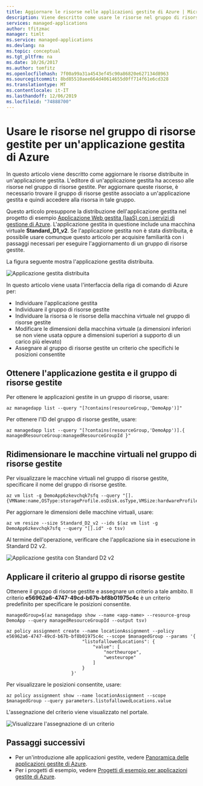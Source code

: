 ```yaml
---
title: Aggiornare le risorse nelle applicazioni gestite di Azure | Microsoft Docs
description: Viene descritto come usare le risorse nel gruppo di risorse gestite per un'applicazione gestita di Azure.
services: managed-applications
author: tfitzmac
manager: timlt
ms.service: managed-applications
ms.devlang: na
ms.topic: conceptual
ms.tgt_pltfrm: na
ms.date: 10/26/2017
ms.author: tomfitz
ms.openlocfilehash: 7f00a99a31a4543ef45c90a86820e627134d8963
ms.sourcegitcommit: 8bd85510aee664d40614655d0ff714f61e6cd328
ms.translationtype: MT
ms.contentlocale: it-IT
ms.lasthandoff: 12/06/2019
ms.locfileid: "74888700"
---
```

# <a name="work-with-resources-in-the-managed-resource-group-for-azure-managed-application"></a>Usare le risorse nel gruppo di risorse gestite per un'applicazione gestita di Azure

In questo articolo viene descritto come aggiornare le risorse distribuite in un'applicazione gestita. L'editore di un'applicazione gestita ha accesso alle risorse nel gruppo di risorse gestite. Per aggiornare queste risorse, è necessario trovare il gruppo di risorse gestite associato a un'applicazione gestita e quindi accedere alla risorsa in tale gruppo.

Questo articolo presuppone la distribuzione dell'applicazione gestita nel progetto di esempio [Applicazione Web gestita (IaaS) con i servizi di gestione di Azure](https://github.com/Azure/azure-managedapp-samples/tree/master/Managed%20Application%20Sample%20Packages/201-managed-web-app). L'applicazione gestita in questione include una macchina virtuale **Standard_D1_v2**. Se l'applicazione gestita non è stata distribuita, è possibile usare comunque questo articolo per acquisire familiarità con i passaggi necessari per eseguire l'aggiornamento di un gruppo di risorse gestite.

La figura seguente mostra l'applicazione gestita distribuita.

![Applicazione gestita distribuita](./media/update-managed-resources/deployed.png)

In questo articolo viene usata l'interfaccia della riga di comando di Azure per:

* Individuare l'applicazione gestita
* Individuare il gruppo di risorse gestite
* Individuare la risorsa o le risorse della macchina virtuale nel gruppo di risorse gestite
* Modificare le dimensioni della macchina virtuale (a dimensioni inferiori se non viene usata oppure a dimensioni superiori a supporto di un carico più elevato)
* Assegnare al gruppo di risorse gestite un criterio che specifichi le posizioni consentite

## <a name="get-managed-application-and-managed-resource-group"></a>Ottenere l'applicazione gestita e il gruppo di risorse gestite

Per ottenere le applicazioni gestite in un gruppo di risorse, usare:

```azurecli-interactive
az managedapp list --query "[?contains(resourceGroup,'DemoApp')]"
```

Per ottenere l'ID del gruppo di risorse gestite, usare:

```azurecli-interactive
az managedapp list --query "[?contains(resourceGroup,'DemoApp')].{ managedResourceGroup:managedResourceGroupId }"
```

## <a name="resize-vms-in-managed-resource-group"></a>Ridimensionare le macchine virtuali nel gruppo di risorse gestite

Per visualizzare le macchine virtuali nel gruppo di risorse gestite, specificare il nome del gruppo di risorse gestite.

```azurecli-interactive
az vm list -g DemoApp6zkevchqk7sfq --query "[].{VMName:name,OSType:storageProfile.osDisk.osType,VMSize:hardwareProfile.vmSize}"
```

Per aggiornare le dimensioni delle macchine virtuali, usare:

```azurecli-interactive
az vm resize --size Standard_D2_v2 --ids $(az vm list -g DemoApp6zkevchqk7sfq --query "[].id" -o tsv)
```

Al termine dell'operazione, verificare che l'applicazione sia in esecuzione in Standard D2 v2.

![Applicazione gestita con Standard D2 v2](./media/update-managed-resources/upgraded.png)

## <a name="apply-policy-to-managed-resource-group"></a>Applicare il criterio al gruppo di risorse gestite

Ottenere il gruppo di risorse gestite e assegnare un criterio a tale ambito. Il criterio **e56962a6-4747-49cd-b67b-bf8b01975c4c** è un criterio predefinito per specificare le posizioni consentite.

```azurecli-interactive
managedGroup=$(az managedapp show --name <app-name> --resource-group DemoApp --query managedResourceGroupId --output tsv)

az policy assignment create --name locationAssignment --policy e56962a6-4747-49cd-b67b-bf8b01975c4c --scope $managedGroup --params '{
                            "listofallowedLocations": {
                                "value": [
                                    "northeurope",
                                    "westeurope"
                                ]
                            }
                        }'
```

Per visualizzare le posizioni consentite, usare:

```azurecli-interactive
az policy assignment show --name locationAssignment --scope $managedGroup --query parameters.listofallowedLocations.value
```

L'assegnazione del criterio viene visualizzato nel portale.

![Visualizzare l'assegnazione di un criterio](./media/update-managed-resources/assignment.png)

## <a name="next-steps"></a>Passaggi successivi

* Per un'introduzione alle applicazioni gestite, vedere [Panoramica delle applicazioni gestite di Azure](overview.md).
* Per i progetti di esempio, vedere [Progetti di esempio per applicazioni gestite di Azure](sample-projects.md).
